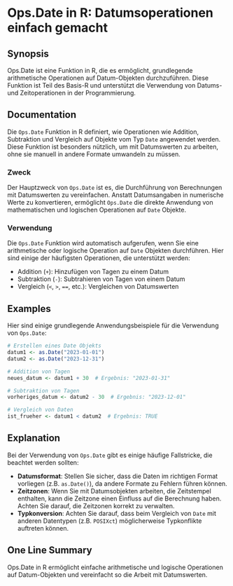 <!--
Meta Description: # Ops.Date in R: Datumsoperationen einfach gemacht ## Synopsis Ops.Date ist eine Funktion in R, die es ermöglicht, grundlegende arithmetische Operatio...
Meta Keywords: date, die, von, ops, auf
-->

# Ops.Date in R: Datumsoperationen einfach gemacht

## Synopsis
Ops.Date ist eine Funktion in R, die es ermöglicht, grundlegende arithmetische Operationen auf Datum-Objekten durchzuführen. Diese Funktion ist Teil des Basis-R und unterstützt die Verwendung von Datums- und Zeitoperationen in der Programmierung.

## Documentation
Die `Ops.Date` Funktion in R definiert, wie Operationen wie Addition, Subtraktion und Vergleich auf Objekte vom Typ `Date` angewendet werden. Diese Funktion ist besonders nützlich, um mit Datumswerten zu arbeiten, ohne sie manuell in andere Formate umwandeln zu müssen.

### Zweck
Der Hauptzweck von `Ops.Date` ist es, die Durchführung von Berechnungen mit Datumswerten zu vereinfachen. Anstatt Datumsangaben in numerische Werte zu konvertieren, ermöglicht `Ops.Date` die direkte Anwendung von mathematischen und logischen Operationen auf `Date` Objekte.

### Verwendung
Die `Ops.Date` Funktion wird automatisch aufgerufen, wenn Sie eine arithmetische oder logische Operation auf `Date` Objekten durchführen. Hier sind einige der häufigsten Operationen, die unterstützt werden:

- Addition (`+`): Hinzufügen von Tagen zu einem Datum
- Subtraktion (`-`): Subtrahieren von Tagen von einem Datum
- Vergleich (`<`, `>`, `==`, etc.): Vergleichen von Datumswerten

## Examples
Hier sind einige grundlegende Anwendungsbeispiele für die Verwendung von `Ops.Date`:

```R
# Erstellen eines Date Objekts
datum1 <- as.Date("2023-01-01")
datum2 <- as.Date("2023-12-31")

# Addition von Tagen
neues_datum <- datum1 + 30  # Ergebnis: "2023-01-31"

# Subtraktion von Tagen
vorheriges_datum <- datum2 - 30  # Ergebnis: "2023-12-01"

# Vergleich von Daten
ist_frueher <- datum1 < datum2  # Ergebnis: TRUE
```

## Explanation
Bei der Verwendung von `Ops.Date` gibt es einige häufige Fallstricke, die beachtet werden sollten:

- **Datumsformat**: Stellen Sie sicher, dass die Daten im richtigen Format vorliegen (z.B. `as.Date()`), da andere Formate zu Fehlern führen können.
- **Zeitzonen**: Wenn Sie mit Datumsobjekten arbeiten, die Zeitstempel enthalten, kann die Zeitzone einen Einfluss auf die Berechnung haben. Achten Sie darauf, die Zeitzonen korrekt zu verwalten.
- **Typkonversion**: Achten Sie darauf, dass beim Vergleich von `Date` mit anderen Datentypen (z.B. `POSIXct`) möglicherweise Typkonflikte auftreten können.

## One Line Summary
Ops.Date in R ermöglicht einfache arithmetische und logische Operationen auf Datum-Objekten und vereinfacht so die Arbeit mit Datumswerten.